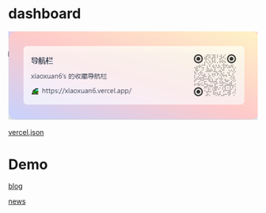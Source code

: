 # dashboard

[![img](./static/img.png)](https://xiaoxuan6.vercel.app/)

[vercel.json](https://vercel.com/docs/projects/project-configuration)

# Demo

[blog](https://github.com/miaogaolin/printlove)

[news](https://github.com/codecodify/news)
